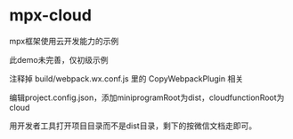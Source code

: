 # mpx-cloud

mpx框架使用云开发能力的示例

此demo未完善，仅初级示例

注释掉 build/webpack.wx.conf.js 里的 CopyWebpackPlugin 相关

编辑project.config.json，添加miniprogramRoot为dist，cloudfunctionRoot为cloud

用开发者工具打开项目目录而不是dist目录，剩下的按微信文档走即可。
